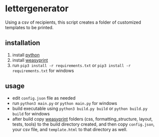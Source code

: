 # lettergenerator
Using a csv of recipients, this script creates a folder of customized templates to be printed.

## installation
1. install [python](https://www.python.org/getit/)
2. install [weasyprint](http://weasyprint.readthedocs.io/en/latest/install.html)
3. run `pip3 install -r requirements.txt` or `pip3 install -r requirements.txt` for windows

## usage
* edit `config.json` file as needed
* run `python3 main.py` or `python main.py` for windows
* build executable using `python3 build.py build` or `python build.py build` for windows
* after build copy [weasyprint](https://github.com/Kozea/WeasyPrint/tree/master/weasyprint) folders (css, formatting_structure, layout, tests, tools) to the build directory created, and then copy `config.json`, your csv file, and `template.html` to that directory as well.